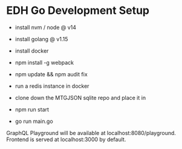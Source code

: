 EDH Go Development Setup
========================

* install nvm / node @ v14
* install golang @ v1.15
* install docker
* npm install -g webpack
* npm update && npm audit fix

* run a redis instance in docker
* clone down the MTGJSON sqlite repo and place it in 

* npm run start
* go run main.go

GraphQL Playground will be available at localhost:8080/playground.
Frontend is served at localhost:3000 by default.
